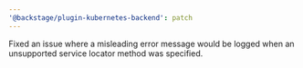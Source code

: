 ```yaml
---
'@backstage/plugin-kubernetes-backend': patch
---
```


Fixed an issue where a misleading error message would be logged when an
unsupported service locator method was specified.
